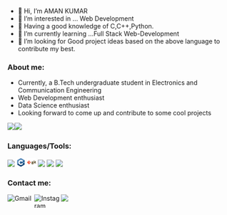- 👋 Hi, I’m AMAN KUMAR
- 👀 I’m interested in ... Web Development
- 👯 Having a good knowledge of C,C++,Python.
- 🌱 I’m currently learning ...Full Stack Web-Development
- 🤔 I’m looking for Good project ideas based on the above language to contribute my best.

### About me:
- Currently, a B.Tech undergraduate student in Electronics and Communication Engineering
- Web Development enthusiast
- Data Science enthusiast
- Looking forward to come up and contribute to some cool projects

<img src="https://github-readme-stats.vercel.app/api?username=Amankumar53082&count_private=true&show_icons=true" /><img src="https://github-readme-streak-stats.herokuapp.com/?user=Amankumar53082"/>

 ### Languages/Tools:
 <code><img height="20" src="https://img.shields.io/badge/C-00599C?style=for-the-badge&logo=c&logoColor=white"></code>
<code><img height="20" src="https://raw.githubusercontent.com/github/explore/80688e429a7d4ef2fca1e82350fe8e3517d3494d/topics/cpp/cpp.png"></code>
<code><img height="20" src="https://raw.githubusercontent.com/github/explore/80688e429a7d4ef2fca1e82350fe8e3517d3494d/topics/git/git.png"></code>
<code><img height="20" src="https://img.shields.io/badge/Python-3776AB?style=for-the-badge&logo=python&logoColor=white"></code>
<code><img height="20" src="https://img.shields.io/badge/HTML-239120?style=for-the-badge&logo=html5&logoColor=white"></code>
<code><img height="20" src="https://img.shields.io/badge/Visual_Studio_Code-0078D4?style=for-the-badge&logo=visual%20studio%20code&logoColor=white"></code>

### Contact me:
[<img src="https://img.shields.io/badge/linkedin-%230077B5.svg?&style=for-the-badge&logo=linkedin&logoColor=white" />](https://www.linkedin.com/in/aman-kumar-2580/)
<a target="_blank" href="mailto:amankumar53082@gmail.com">
  <img align="left" alt="Gmail" height="30px" width="60px" src="https://img.shields.io/badge/Gmail-D14836?style=for-the-badge&logo=gmail&logoColor=white" />
</a>
<a target="_blank" href="https://www.instagram.com/amankumar53082/">
  <img align="left" alt="Instagram" height ="30px" width="60px" src="https://img.shields.io/badge/Instagram-E4405F?style=for-the-badge&logo=instagram&logoColor=white" />
</a>
